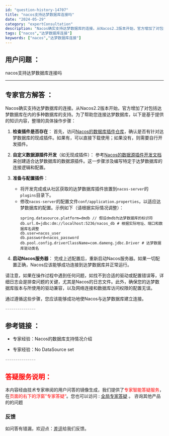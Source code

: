 ```yaml
---
id: "question-history-14707"
title: "nacos支持达梦数据库连接吗"
date: "2024-05-29"
category: "expertConsultation"
description: "Nacos确实支持达梦数据库的连接。从Nacos2.2版本开始，官方增加了对包括达梦数据库在内的多种数据库的支持。为了帮助您连接达梦数据库，以下是基于提供的知识内容，整理的具体操作步骤：1. **检查插件是否存在**：   首先，访问[Nacos的数据库插件仓库](https://github.co"
tags: ["nacos","达梦数据库连接"]
keywords: ["nacos","达梦数据库连接"]
---
```


## 用户问题 ： 
 nacos支持达梦数据库连接吗  

---------------
## 专家官方解答 ：

Nacos确实支持达梦数据库的连接。从Nacos2.2版本开始，官方增加了对包括达梦数据库在内的多种数据库的支持。为了帮助您连接达梦数据库，以下是基于提供的知识内容，整理的具体操作步骤：

1. **检查插件是否存在**：
   首先，访问[Nacos的数据库插件仓库](https://github.com/nacos-group/nacos-plugin/tree/develop/nacos-datasource-plugin-ext)，确认是否有针对达梦数据库的现成插件。如果有，可以直接下载使用；如果没有，则需要自行开发插件。

2. **自定义数据源插件开发**（如无现成插件）：
   参考[Nacos的数据源插件开发文档](https://nacos.io/docs/latest/plugin/datasource-plugin/)来创建适合达梦数据库的数据源插件。这一步骤涉及编写特定于达梦数据库的连接逻辑和配置。

3. **准备与配置插件**：
   - 将开发完成或从社区获取的达梦数据库插件放置到`nacos-server`的`plugins`目录下。
   - 修改`nacos-server`的配置文件`conf/application.properties`，以适应达梦数据库的配置。示例如下（请根据实际情况调整）：
     ```
     spring.datasource.platform=dmdb // 假设dmdb为达梦数据库的标识符
     db.url.0=jdbc:dm://localhost:5236/nacos_db # 根据实际地址、端口和数据库名调整
     db.user=nacos_user
     db.password=nacos_password
     db.pool.config.driverClassName=com.dameng.jdbc.Driver # 达梦数据库驱动类名
     ```

4. **启动Nacos服务器**：
   完成上述配置后，重新启动Nacos服务器。如果一切配置正确，Nacos应该能够成功连接到达梦数据库并正常运行。

请注意，如果在操作过程中遇到任何问题，如找不到合适的驱动或配置错误等，详细日志会是排查问题的关键，尤其是Nacos的日志文件。此外，确保您的达梦数据库版本与所使用的驱动兼容，以及网络连接和数据库访问权限的配置无误。

通过遵循这些步骤，您应该能够成功地使Nacos与达梦数据库建立连接。


<font color="#949494">---------------</font> 


## 参考链接 ：

* 专家经验：Nacos的数据库支持情况介绍 
 
 * 专家经验：No DataSource set 


 <font color="#949494">---------------</font> 
 


## <font color="#FF0000">答疑服务说明：</font> 

本内容经由技术专家审阅的用户问答的镜像生成，我们提供了<font color="#FF0000">专家智能答疑服务</font>，在<font color="#FF0000">页面的右下的浮窗”专家答疑“</font>。您也可以访问 : [全局专家答疑](https://answer.opensource.alibaba.com/docs/intro) 。 咨询其他产品的的问题

### 反馈
如问答有错漏，欢迎点：[差评](https://ai.nacos.io/user/feedbackByEnhancerGradePOJOID?enhancerGradePOJOId=14728)给我们反馈。
